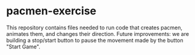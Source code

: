 # pacmen-exercise
This repository contains files needed to run code that creates pacmen, animates them, and changes their direction. 
Future improvements: we are building a stop/start button to pause the movement made by the button "Start Game". 
